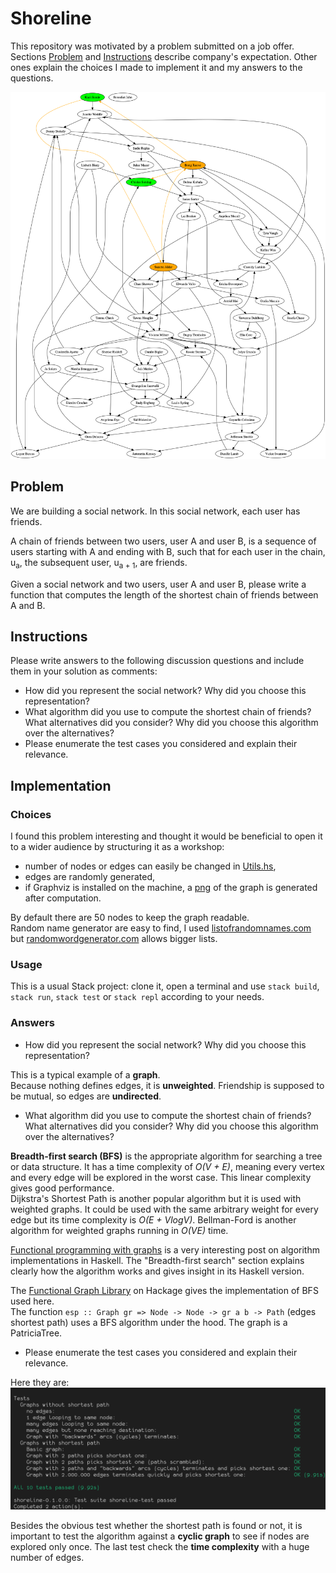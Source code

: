 # Shoreline
This repository was motivated by a problem submitted on a job offer. Sections [Problem](#problem) and [Instructions](#instructions) describe company's expectation. Other ones explain the choices I made to implement it and my answers to the questions.

![](graph.png)
## <a name="problem">Problem</a>

We are building a social network.  In this social network, each user has friends.

A chain of friends between two users, user A and user B, is a sequence of users starting with A and ending with B, such that for each user in the chain, u<sub>a</sub>, the subsequent user, u<sub>a + 1</sub>, are friends.

Given a social network and two users, user A and user B, please write a function that computes the length of the shortest chain of friends between A and B.

## <a name="instructions">Instructions</a>
Please write answers to the following discussion questions and include them in your solution as comments:

* How did you represent the social network?  Why did you choose this representation?
* What algorithm did you use to compute the shortest chain of friends?  What alternatives did you consider?  Why did you choose this algorithm over the alternatives?
* Please enumerate the test cases you considered and explain their relevance.

## Implementation
### Choices
I found this problem interesting and thought it would be beneficial to open it to a wider audience by structuring it as a workshop:
* number of nodes or edges can easily be changed in [Utils.hs](src/Utils.hs),
* edges are randomly generated,
* if Graphviz is installed on the machine, a [png](graph.png) of the graph is generated after computation.

By default there are 50 nodes to keep the graph readable.  
Random name generator are easy to find, I used [listofrandomnames.com](http://listofrandomnames.com/) but [randomwordgenerator.com](https://randomwordgenerator.com/name.php) allows bigger lists.

### Usage
This is a usual Stack project: clone it, open a terminal and use `stack build`, `stack run`, `stack test` or `stack repl` according to your needs.

### Answers
* How did you represent the social network?  Why did you choose this representation?  

This is a typical example of a **graph**.  
Because nothing defines edges, it is **unweighted**. Friendship is supposed to be mutual, so edges are **undirected**.  

* What algorithm did you use to compute the shortest chain of friends?  What alternatives did you consider?  Why did you choose this algorithm over the alternatives?  

**Breadth-first search (BFS)** is the appropriate algorithm for searching a tree or data structure. It has a time complexity of *O(V + E)*, meaning every vertex and every edge will be explored in the worst case. This linear complexity gives good performance.  
Dijkstra's Shortest Path is another popular algorithm but it is used with weighted graphs. It could be used with the same arbitrary weight for every edge but its time complexity is *O(E + VlogV)*. Bellman-Ford is another algorithm for weighted graphs running in *O(VE)* time.  

[Functional programming with graphs](https://futtetennismo.me/posts/algorithms-and-data-structures/2017-12-08-functional-graphs.html) is a very interesting post on algorithm implementations in Haskell. The "Breadth-first search" section explains clearly how the algorithm works and gives insight in its Haskell version.  

The [Functional Graph Library](http://hackage.haskell.org/package/fgl) on Hackage gives the implementation of BFS used here.  
The function `esp :: Graph gr => Node -> Node -> gr a b -> Path` (edges shortest path) uses a BFS algorithm under the hood. The graph is a PatriciaTree.

* Please enumerate the test cases you considered and explain their relevance.  

Here they are: ![](tests.png)  

Besides the obvious test whether the shortest path is found or not, it is important to test the algorithm against a **cyclic graph** to see if nodes are explored only once. The last test check the **time complexity** with a huge number of edges. 